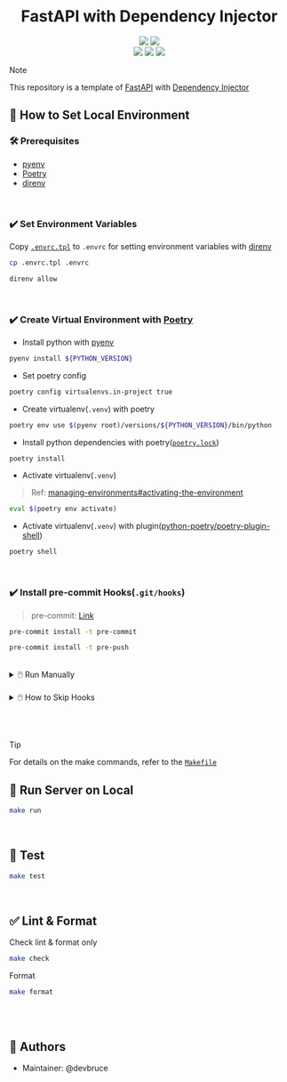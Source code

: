 <h1 align="center">
    FastAPI with Dependency Injector
</h1>

<p align="center">
    <img src="https://github.com/devbruce/fastapi-di-tpl/actions/workflows/test.yml/badge.svg?branch=main" />
    <img src="https://img.shields.io/github/release/devbruce/fastapi-di-tpl.svg" />
    <br>
    <img src="https://img.shields.io/badge/Python-3.12-blue?style=flat&logo=python" />
    <img src="https://img.shields.io/badge/FastAPI-0.115-brightgreen?style=flat&logo=fastapi" />
    <img src="https://img.shields.io/badge/Dependency Injector-4.42-skyblue?style=flat" />
</p>

> [!NOTE]  
> This repository is a template of [FastAPI](https://fastapi.tiangolo.com/) with [Dependency Injector](https://python-dependency-injector.ets-labs.org/)

## 📖 How to Set Local Environment

### 🛠️ Prerequisites

- [pyenv](https://github.com/pyenv/pyenv)
- [Poetry](https://python-poetry.org/)
- [direnv](https://direnv.net/)

<br>

### ✔️ Set Environment Variables

Copy  [`.envrc.tpl`](./.envrc.tpl) to `.envrc` for setting environment variables with [direnv](https://direnv.net/)

```bash
cp .envrc.tpl .envrc
```

```bash
direnv allow
```

<br>

### ✔️ Create Virtual Environment with [Poetry](https://python-poetry.org/)

- Install python with [pyenv](https://github.com/pyenv/pyenv)

```bash
pyenv install ${PYTHON_VERSION}
```

- Set poetry config

```bash
poetry config virtualenvs.in-project true
```

- Create virtualenv(`.venv`) with poetry

```bash
poetry env use $(pyenv root)/versions/${PYTHON_VERSION}/bin/python
```

- Install python dependencies with poetry([`poetry.lock`](./poetry.lock))

```bash
poetry install
```

- Activate virtualenv(`.venv`)

> Ref: [managing-environments#activating-the-environment](https://python-poetry.org/docs/managing-environments#activating-the-environment)

```bash
eval $(poetry env activate)
```

- Activate virtualenv(`.venv`) with plugin([python-poetry/poetry-plugin-shell](https://github.com/python-poetry/poetry-plugin-shell))

```bash
poetry shell
```

<br>

### ✔️ Install pre-commit Hooks(`.git/hooks`)

> pre-commit: [Link](https://pre-commit.com/)

```bash
pre-commit install -t pre-commit
```

```bash
pre-commit install -t pre-push
```

<br>

<details>
  <summary>🖱️ Run Manually</summary>

```bash
pre-commit run
```

</details>

<br>

<details>
  <summary>🖱️ How to Skip Hooks</summary>

After installing the hooks, you can use the `--no-verify` option to skip it.

```bash
git commit --no-verify
```

```bash
git push --no-verify
```

</details>

<br><br>

> [!TIP]  
> For details on the make commands, refer to the [`Makefile`](./Makefile)


## 🚀 Run Server on Local

```bash
make run
```

<br>

## 💯 Test

```bash
make test
```

<br>

## ✅ Lint & Format

Check lint & format only

```bash
make check
```

Format

```bash
make format
```

<br><br>

## 👤 Authors

- Maintainer: @devbruce
